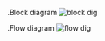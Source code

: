 .Block diagram
![block dig](https://user-images.githubusercontent.com/92637633/164720399-7c203020-fe25-41d2-bc5d-9201a480f05a.png)

.Flow diagram
![flow dig](https://user-images.githubusercontent.com/92637633/164721771-58d2bbbf-9a9d-4e42-b14a-6d65774c0784.png)
